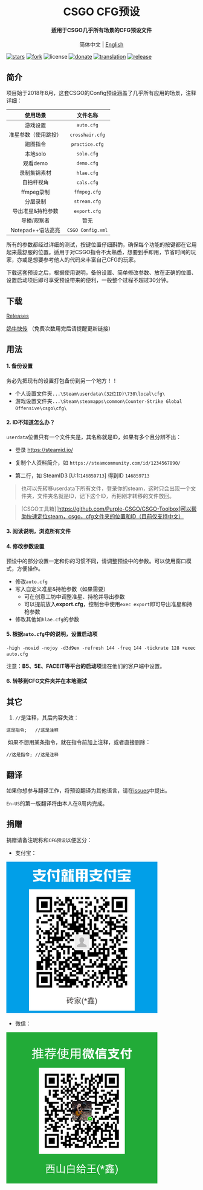 <h1 align="center">CSGO CFG预设</h1>
<h4 align="center">适用于CSGO几乎所有场景的CFG预设文件</h3>

<p align="center">
  简体中文 |
  <a href="https://github.com/Purple-CSGO/CSGO-Config-Presets/blob/En-US/README.md">English</a>
  

</p>

[![stars](https://img.shields.io/github/stars/Purple-CSGO/CSGO-Config-Presets.svg?style=flat&color=green)](https://github.com/Purple-CSGO/CSGO-Config-Presets)
[![fork](https://img.shields.io/github/forks/Purple-CSGO/CSGO-Config-Presets.svg?style=flat&color=critical)](https://github.com/Purple-CSGO/CSGO-Config-Presets)
![license](https://img.shields.io/badge/license-GPL%203-orange.svg?style=flat)
[![donate](https://img.shields.io/badge/$-donate-ff69b4.svg?style=flat)](https://github.com/Purple-CSGO/CSGO-Config-Presets#捐赠)
[![translation](https://img.shields.io/badge/$-translation-ff69b4.svg?style=flat&color=blueviolet)](https://github.com/Purple-CSGO/CSGO-Config-Presets#翻译)
[![release](https://img.shields.io/github/release/Purple-CSGO/CSGO-Config-Presets.svg?style=flat&color=blue)](https://github.com/Purple-CSGO/CSGO-Config-Presets/releases)

## 简介

项目始于2018年8月，这套CSGO的Config预设涵盖了几乎所有应用的场景，注释详细：

|       使用场景       |     文件名称      |
| :------------------: | :---------------: |
|       游戏设置       |    `auto.cfg`     |
| 准星参数（使用跳投） |  `crosshair.cfg`  |
|       跑图指令       |  `practice.cfg`   |
|       本地solo       |    `solo.cfg`     |
|       观看demo       |    `demo.cfg`     |
|     录制集锦素材     |    `hlae.cfg`     |
|      自拍杆视角      |    `cals.cfg`     |
|      ffmpeg录制      |   `ffmpeg.cfg`    |
|       分层录制       |   `stream.cfg`    |
|  导出准星&持枪参数   |   `export.cfg`    |
|     导播/观察者      |       暂无        |
|  Notepad++语法高亮   | `CSGO Config.xml` |

所有的参数都经过详细的测试，按键位置仔细斟酌，确保每个功能的按键都在它用起来最舒服的位置。适用于对CSGO指令不太熟悉，想要到手即用，节省时间的玩家，亦或是想要参考他人的代码来丰富自己CFG的玩家。

下载这套预设之后，根据使用说明，备份设置、简单修改参数、放在正确的位置、设置启动项后即可享受预设带来的便利，一般整个过程不超过30分钟。

## 下载

[Releases](https://github.com/Purple-CSGO/CSGO-Config-Presets/releases)

[奶牛快传](https://c-t.work/s/ee0709ed4bb940) （免费次数用完后请提醒更新链接）

## 用法

#### 1. 备份设置

务必先把现有的设置打包备份到另一个地方！！

- 个人设置文件夹`...\Steam\userdata\(32位ID)\730\local\cfg\`
- 游戏设置文件夹`...\Steam\steamapps\common\Counter-Strike Global Offensive\csgo\cfg\`

#### 2. ID不知道怎么办？

`userdata`位置只有一个文件夹是，其名称就是ID，如果有多个且分辨不出：

- 登录 https://steamid.io/

- 复制个人资料简介，如 `https://steamcommunity.com/id/1234567890/`

- 第二行，如 SteamID3 [U:1:`146859713`]  得到ID `146859713`

> 也可以先转移userdata下所有文件，登录你的steam，这时只会出现一个文件夹，文件夹名就是ID，记下这个ID，再把刚才转移的文件放回。

> [CSGO工具箱][https://github.com/Purple-CSGO/CSGO-Toolbox]可以帮助快速定位steam，csgo，cfg文件夹的位置和ID（目前仅支持中文）

#### 3. 阅读说明，浏览所有文件

#### 4. 修改参数设置

预设中的部分设置一定和你的习惯不同，请调整预设中的参数。可以使用窗口模式，方便操作。

- 修改`auto.cfg`
- 写入自定义准星&持枪参数（如果需要）
  - 可在创意工坊中调整准星、持枪并导出参数
  - 可以提前放入**export.cfg**，控制台中使用`exec export`即可导出准星和持枪参数
- 修改其他如`hlae.cfg`的参数

#### 5. 根据`auto.cfg`中的说明，设置启动项

```
-high -novid -nojoy -d3d9ex -refresh 144 -freq 144 -tickrate 128 +exec auto.cfg
```

注意：**B5、5E、FACEIT等平台的启动项**请在他们的客户端中设置。

#### **6. 转移到CFG文件夹并在本地测试**

## 其它

1. `//`是注释，其后内容失效：

```
这是指令;	//这是注释
```

​	如果不想用某条指令，就在指令前加上注释，或者直接删除：

```
//这是指令;	//这是注释
```

## 翻译

如果你想参与翻译工作，将预设翻译为其他语言，请在[issues](https://github.com/Purple-CSGO/CSGO-Config-Presets/issues)中提出。

`En-US`的第一版翻译将由本人在8周内完成。

## 捐赠

捐赠请备注昵称和`CFG预设`以便区分：

- 支付宝：

![Alipay](Assets/Alipay.png)

- 微信：

![Wechat](Assets/Wechat.png)